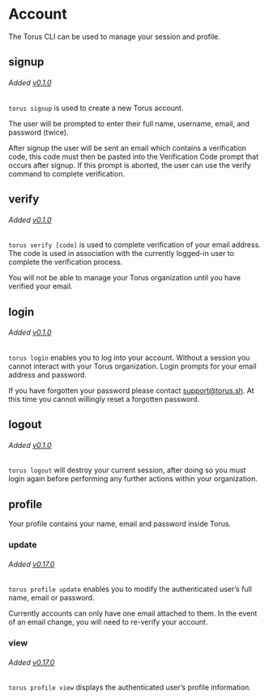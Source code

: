 # Account
The Torus CLI can be used to manage your session and profile.

## signup
###### Added [v0.1.0](https://github.com/manifoldco/torus-cli/blob/master/CHANGELOG.md)

`torus signup` is used to create a new Torus account.

The user will be prompted to enter their full name, username, email, and password (twice).

After signup the user will be sent an email which contains a verification code, this code must then be pasted into the Verification Code prompt that occurs after signup. If this prompt is aborted, the user can use the verify command to complete verification.

## verify
###### Added [v0.1.0](https://github.com/manifoldco/torus-cli/blob/master/CHANGELOG.md)

`torus verify [code]` is used to complete verification of your email address. The code is used in association with the currently logged-in user to complete the verification process.

You will not be able to manage your Torus organization until you have verified your email.

## login
###### Added [v0.1.0](https://github.com/manifoldco/torus-cli/blob/master/CHANGELOG.md)

`torus login` enables you to log into your account. Without a session you cannot interact with your Torus organization. Login prompts for your email address and password.

If you have forgotten your password please contact [support@torus.sh](mailto:support@torus.sh). At this time you cannot willingly reset a forgotten password.

## logout
###### Added [v0.1.0](https://github.com/manifoldco/torus-cli/blob/master/CHANGELOG.md)

`torus logout` will destroy your current session, after doing so you must login again before performing any further actions within your organization.

## profile
Your profile contains your name, email and password inside Torus.

### update
###### Added [v0.17.0](https://github.com/manifoldco/torus-cli/blob/master/CHANGELOG.md)

`torus profile update` enables you to modify the authenticated user’s full name, email or password.

Currently accounts can only have one email attached to them. In the event of an email change, you will need to re-verify your account.

### view
###### Added [v0.17.0](https://github.com/manifoldco/torus-cli/blob/master/CHANGELOG.md)

`torus profile view` displays the authenticated user’s profile information.
